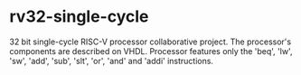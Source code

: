 # rv32-single-cycle
32 bit single-cycle RISC-V processor collaborative project. The processor's components are described on VHDL. Processor features only the
'beq', 'lw', 'sw', 'add', 'sub', 'slt', 'or', 'and' and 'addi' instructions.
